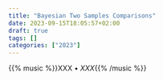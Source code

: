 ```yaml
---
title: "Bayesian Two Samples Comparisons"
date: 2023-09-15T18:05:57+02:00
draft: true
tags: []
categories: ["2023"]
---
```


{{% music %}}XXX • _XXX_{{% /music %}}
